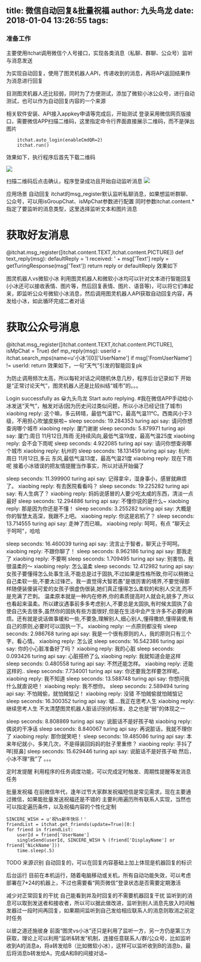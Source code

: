 title: 微信自动回复&批量祝福
author: 九头鸟龙
date: 2018-01-04 13:26:55
tags:
---
### 准备工作
主要使用itchat调用微信个人号接口，实现各类消息（私聊、群聊、公众号）监听与消息发送

为实现自动回复，使用了图灵机器人API，传递收到的消息，再将API返回结果作为消息进行回复

目测图灵机器人还比较弱，同时为了方便测试，添加了微软小冰公众号，进行自动测试，也可以作为自动回复内容的一个来源

相关软件安装、API接入appkey申请等完成后，开始测试
登录采用微信网页版接口，需要微信APP扫描二维码，这里指定命令行界面直接展示二维码，而不是弹出图片
```
    itchat.auto_login(enableCmdQR=2)
    itchat.run()
```
效果如下，执行程序后首先下载二维码

![](https://mmbiz.qpic.cn/mmbiz_png/kLm2IM09Zq4AlV5XicAqpk5yC3DLMunlicibMUxib5TkGWfWTicW1fG6IhDKibibmrYYHHfEZibRC349W2eRhlaUfGibOPQ/640?wx_fmt=png&tp=webp&wxfrom=5&wx_lazy=1)

扫描二维码后点击确认，程序登录成功且开始自动监听消息
![](https://mmbiz.qpic.cn/mmbiz_png/kLm2IM09Zq4AlV5XicAqpk5yC3DLMunlicLUpTMo4BHa8w0Eic2HxWJEoRgpNoO8eg1yAPumvNS6fsF26akaw6HWw/640?wx_fmt=png&tp=webp&wxfrom=5&wx_lazy=1)





应用场景
自动回复
itchat的msg_register默认监听私聊消息，如果想监听群聊、公众号，可以用isGroupChat、isMpChat参数进行配置
同时参数itchat.content.*指定了要监听的消息类型，这里选择监听文本和图片消息

# 获取好友消息
@itchat.msg_register([itchat.content.TEXT,itchat.content.PICTURE])
def text_reply(msg):
    defaultReply = 'I received: ' + msg['Text']
    reply = getTuringResponse(msg['Text'])
    return reply or defaultReply
效果如下





图灵机器人vs微软小冰
利用图灵机器人和微软小冰均可以针对文本进行智能回复(小冰还可以接收表情、图片等，然后回复表情、图片、语音等)，可以将它们串起来，即监听公众号微软小冰消息，然后调用图灵机器人API获取自动回复内容，再发给小冰，如此循环完成二者对话

# 获取公众号消息
@itchat.msg_register([itchat.content.TEXT,itchat.content.PICTURE], isMpChat = True)
def mp_reply(msg):
    userId = itchat.search_mps(name=u'小冰')[0]['UserName']
    if msg['FromUserName'] != userId:
        return
效果如下，一句“天气”引发的智能回复pk

      

为防止调用频次太高，所以每轮对话之间随机休息几秒，程序后台记录如下
开始是“正常讨论天气”，图灵机器人还是比较纠结“城市”的。。。

Login successfully as 😀九头鸟龙
Start auto replying.
#我在微信APP手动给小冰发送“天气”，触发对话(因为历史问过类似问题，所以小冰已经记住了城市)
xiaobing reply: 这个嘛，多云转晴，最低气温1℃，最高气温11℃。西南风小于3级，不用担心吹皱皮肤啦~
sleep seconds: 19.284353
turing api say: 请问你想查询哪个城市
xiaobing reply: 厦门谢谢
sleep seconds: 5.879971
turing api say: 厦门:周日 11月12日,阵雨 无持续风向,最低气温19度，最高气温25度
xiaobing reply: 会不会下雨呢
sleep seconds: 4.922085
turing api say: 请问你想查询哪个城市
xiaobing reply: 杭州的
sleep seconds: 18.131459
turing api say: 杭州:周日 11月12日,多云 东风,最低气温13度，最高气温21度
xiaobing reply: 现在下雨呢
接着小冰错误的把友情提醒当作事实，所以对话开始偏了

sleep seconds: 11.399900
turing api say: 记得拿伞，湿身事小，感冒就麻烦了。
xiaobing reply: 有去医院看看吗？
sleep seconds: 19.225282
turing api say: 有人生病了？
xiaobing reply: 妈妈说感冒的人要少吃太咸的东西，清淡一点最好
sleep seconds: 12.294886
turing api say: 不懂你说的是什么~
xiaobing reply: 那是因为你还是不懂！
sleep seconds: 3.255282
turing api say: 大概是你的智慧太高深，我跟不上吧。
xiaobing reply: 你这是宕机了？
sleep seconds: 13.714555
turing api say: 走神了而已嘛。
xiaobing reply: 呵呵，有点
"聊天止于呵呵"，哈哈

sleep seconds: 16.460039
turing api say: 流言止于智者，聊天止于呵呵。
xiaobing reply: 不跟你聊了！
sleep seconds: 8.962186
turing api say: 那我走了
xiaobing reply: 不要啊
sleep seconds: 1.709495
turing api say: 别害怕，我很温柔的～
xiaobing reply: 怎么温柔
sleep seconds: 12.412982
turing api say: 女孩子要懂得怎么处事生活,不能总是过于固执,不过如果是性格所致,你可以稍微让自己柔软一些,不要太过锋芒。我一直觉得大智若愚”是很厉害的境界,不要觉得那样随便装傻装可爱的女孩子很虚伪很装,她们真正懂得怎么柔软的和别人交流,而不是充满了芒刺。 温柔原本就是一种内在修养,你的素质提高时人就会礼貌多了,所以也看起来温柔。所以建议遇事前多多考虑别人,不要总是太固执,有时候太固执了会使自己失去很多,虽然你的固执有些方面很好,但是在生活中会产生许多不必要的麻烦。还有就是说话做事缓和一些,不要急,理解别人,细心别人,懂得撒娇,懂得装傻,有自己的原则,必要时可以固执一下。
xiaobing reply: 一点原则都没有
sleep seconds: 2.986768
turing api say: 我是一个很有原则的人，我的原则只有三个字，看心情。
xiaobing reply: 怎么说
sleep seconds: 16.542386
turing api say: 你的小心脏准备好了吗？
xiaobing reply: 我的心脏
sleep seconds: 0.093426
turing api say: 心脏搭桥了么
xiaobing reply: 我就知道会是这样
sleep seconds: 0.480558
turing api say: 不然还能怎样。
xiaobing reply: 还能这样的..
sleep seconds: 7.734001
turing api say: 你还要我怎样要怎样呢。
xiaobing reply: 我不知道
sleep seconds: 13.588748
turing api say: 你想问我什么就直说吧！
xiaobing reply: 我不想你。
sleep seconds: 2.589494
turing api say: 不怕贼偷，就怕贼惦记！
xiaobing reply: 没错 不怕贼偷就怕贼惦记
sleep seconds: 16.300352
turing api say: 嘘....我正在思考人生
xiaobing reply: 继续思考人生
不太清楚图灵机器人脏话识别的标准，总之也是“弱”的体现之一

sleep seconds: 8.808869
turing api say: 说脏话不是好孩子呦
xiaobing reply: 偶说的干净话
sleep seconds: 8.840067
turing api say: 再说脏话，我就不理你了
xiaobing reply: 那你就笑吧！
sleep seconds: 19.485086
turing api say: 本来年纪就小，多笑几次，不是得装回妈妈的肚子里重修？
xiaobing reply: 手抖了咩[抠鼻]
sleep seconds: 15.629446
turing api say: 说脏话不是好孩子呦
然后，小冰不理“我”了
。。。

定时发提醒
利用程序的任务调度功能，可以完成定时触发、周期性提醒等发消息任务

批量发祝福
在前微信年代，逢年过节大家群发祝福短信是常见需求，现在主要通过微信，如果能批量发送祝福还是不错的
主要利用遍历所有联系人实现，当然也可以指定遍历条件，以及祝福内容的个性化定制

    SINCERE_WISH = u'祝%s新年快乐！'
    friendList = itchat.get_friends(update=True)[0:]
    for friend in friendList:
        userId = friend['UserName']
        singleSend(userId, SINCERE_WISH % (friend['DisplayName'] or friend['NickName']))
        time.sleep(.5)
TODO
来源识别
自动回复的，可以在回复内容基础上加上体现是机器回复的标识



后台运行
目前在本机运行，随着电脑移动或关机，所有自动功能失效，可以考虑部署在7*24的机器上，不过也需要看“网页微信”登录状态是否需要定期激活

减少对正常回复的干扰
自己能看到并及时回复的不需要机器回复干扰
监听到的消息可以取到发送者和接收者，所以可以据此做改进，监听到别人消息先放入时间触发器过一段时间再回复，如果期间监听到自己发给相应联系人的消息则取消之前定时任务

以彼之道还施彼身
前面“图灵vs小冰”还只是利用了监听一方，另一方仍是第三方获取，理论上可以利用“监听&转发”机制，连接任意联系人/群/公众号，比如监听收到A的消息a，将a转发给B（比如微软小冰），这样可以监听收到B的消息b，最后将消息b转发给A，完成A和B的间接对话~